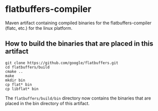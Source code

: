 # flatbuffers-compiler
Maven artifact containing compiled binaries for the flatbuffers-compiler (flatc, etc.) for the linux platform.

## How to build the binaries that are placed in this artifact
```
git clone https://github.com/google/flatbuffers.git
cd flatbuffers/build
cmake ..
make
mkdir bin
cp flat* bin
cp libflat* bin
```
The `flatbuffers/build/bin` directory now contains the binaries that are placed in the bin directory of this artifact.

